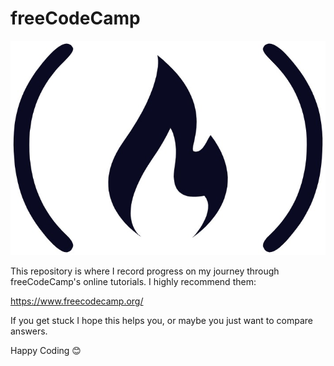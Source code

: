# freeCodeCamp

![freeCodeCamp Logo](/logo.jpg)

This repository is where I record progress on my journey through freeCodeCamp's online tutorials. I highly recommend them: 

https://www.freecodecamp.org/

If you get stuck I hope this helps you, or maybe you just want to compare answers.

Happy Coding 😊